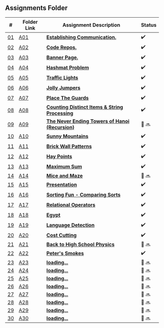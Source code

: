 ## Assignments Folder

|                                                  #                                                   | Folder Link                                                                                           | Assignment Description                                                                                                        | Status |
| :--------------------------------------------------------------------------------------------------: | ----------------------------------------------------------------------------------------------------- | ----------------------------------------------------------------------------------------------------------------------------- | ------ |
| [01](https://docs.google.com/spreadsheets/d/1jAkhTTA8b8BxF5ckkyct44jOz8PNmREB9QxGERVDSeY/edit#gid=0) | [A01](https://docs.google.com/spreadsheets/d/1jAkhTTA8b8BxF5ckkyct44jOz8PNmREB9QxGERVDSeY/edit#gid=0) | [**Establishing Communication.**](https://docs.google.com/spreadsheets/d/1jAkhTTA8b8BxF5ckkyct44jOz8PNmREB9QxGERVDSeY/edit#gid=0)          |:heavy_check_mark: |
| [02](https://github.com/LoicKonan/4883-PT-Konan/tree/master/Assignments) | [A02](https://github.com/LoicKonan/4883-PT-Konan/tree/master/Assignments)                             | [**Code Repos.**](https://github.com/LoicKonan/4883-PT-Konan/tree/master/Assignments)                                                          | :heavy_check_mark: |
| [03](./A03) | [A03](./A03) | [**Banner Page.**](A03)                | :heavy_check_mark: |
| [04](./A04) | [A04](./A04) | [**Hashmat Problem**](A04)             | :heavy_check_mark: |
| [05](./A05) | [A05](./A05) | [**Traffic Lights**](A05)              | :heavy_check_mark: |
| [06](./A06) | [A06](./A06) | [**Jolly Jumpers**](A06)               | :heavy_check_mark: |
| [07](./A07) | [A07](./A07) | [**Place The Guards**](A07)            | :heavy_check_mark: |
| [08](./A08) | [A08](./A08) | [**Counting Distinct Items & String Processing**](A08)|:heavy_check_mark:|
| [09](./A09) | [A09](./A09) | [**The Never Ending Towers of Hanoi (Recursion)**](A09)            | 🔴 🔜 |
| [10](./A10) | [A10](./A10) | [**Sunny Mountains**](A10)      | :heavy_check_mark:  |
| [11](./A11) | [A11](./A11) | [**Brick Wall Patterns**](A11)  | :heavy_check_mark:  |
| [12](./A12) | [A12](./A12) | [**Hay Points**](A12)           | :heavy_check_mark:  |
| [13](./A13) | [A13](./A13) | [**Maximum Sum**](A13)          |:heavy_check_mark:   |
| [14](./A14) | [A14](./A14) | [**Mice and Maze**](A14)        | 🔴 🔜 |
| [15](./A15) | [A15](./A15) | [**Presentation**](A15)         |:heavy_check_mark: |
| [16](./A16) | [A16](./A16) | [**Sorting Fun - Comparing Sorts**](A16) | :heavy_check_mark: |
| [17](./A17) | [A17](./A17) | [**Relational Operators**](A17) | :heavy_check_mark: |
| [18](./A18) | [A18](./A18) | [**Egypt**](A18)                | :heavy_check_mark: |
| [19](./A19) | [A19](./A19) | [**Language Detection**](A19)   | :heavy_check_mark: |
| [20](./A20) | [A20](./A20) | [**Cost Cutting**](A20)         | :heavy_check_mark: |
| [21](./A21) | [A21](./A21) | [**Back to High School Physics**](A21)           | 🔴 🔜 |
| [22](./A22) | [A22](./A22) | [**Peter's Smokes**](A22)       | :heavy_check_mark: |
| [23](./A23) | [A23](./A23) | [**loading...**](A23)           | 🔴 🔜 |
| [24](./A24) | [A24](./A24) | [**loading...**](A24)           | 🔴 🔜 |
| [25](./A25) | [A25](./A25) | [**loading...**](A25)           | 🔴 🔜 |
| [26](./A26) | [A26](./A26) | [**loading...**](A26)           | 🔴 🔜 |
| [27](./A27) | [A27](./A27) | [**loading...**](A27)           | 🔴 🔜 |
| [28](./A28) | [A28](./A28) | [**loading...**](A28)           | 🔴 🔜 |
| [29](./A29) | [A29](./A29) | [**loading...**](A29)           | 🔴 🔜 |
| [30](./A30) | [A30](./A30) | [**loading...**](A30)           | 🔴 🔜 |
